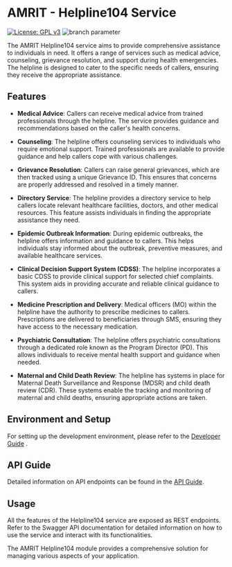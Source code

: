 # AMRIT - Helpline104 Service

[![License: GPL v3](https://img.shields.io/badge/License-GPLv3-blue.svg)](https://www.gnu.org/licenses/gpl-3.0) ![branch parameter](https://github.com/PSMRI/Helpline104-API/actions/workflows/sast.yml/badge.svg)

The AMRIT Helpline104 service aims to provide comprehensive assistance to individuals in need. It offers a range of services such as medical advice, counseling, grievance resolution, and support during health emergencies. The helpline is designed to cater to the specific needs of callers, ensuring they receive the appropriate assistance.

## Features

- **Medical Advice**: Callers can receive medical advice from trained professionals through the helpline. The service provides guidance and recommendations based on the caller's health concerns.

- **Counseling**: The helpline offers counseling services to individuals who require emotional support. Trained professionals are available to provide guidance and help callers cope with various challenges.

- **Grievance Resolution**: Callers can raise general grievances, which are then tracked using a unique Grievance ID. This ensures that concerns are properly addressed and resolved in a timely manner.

- **Directory Service**: The helpline provides a directory service to help callers locate relevant healthcare facilities, doctors, and other medical resources. This feature assists individuals in finding the appropriate assistance they need.

- **Epidemic Outbreak Information**: During epidemic outbreaks, the helpline offers information and guidance to callers. This helps individuals stay informed about the outbreak, preventive measures, and available healthcare services.

- **Clinical Decision Support System (CDSS)**: The helpline incorporates a basic CDSS to provide clinical support for selected chief complaints. This system aids in providing accurate and reliable clinical guidance to callers.

- **Medicine Prescription and Delivery**: Medical officers (MO) within the helpline have the authority to prescribe medicines to callers. Prescriptions are delivered to beneficiaries through SMS, ensuring they have access to the necessary medication.

- **Psychiatric Consultation**: The helpline offers psychiatric consultations through a dedicated role known as the Program Director (PD). This allows individuals to receive mental health support and guidance when needed.

- **Maternal and Child Death Review**: The helpline has systems in place for Maternal Death Surveillance and Response (MDSR) and child death review (CDR). These systems enable the tracking and monitoring of maternal and child deaths, ensuring appropriate actions are taken.

## Environment and Setup
For setting up the development environment, please refer to the [Developer Guide](https://piramal-swasthya.gitbook.io/amrit/developer-guide/development-environment-setup) .

## API Guide
Detailed information on API endpoints can be found in the [API Guide](https://piramal-swasthya.gitbook.io/amrit/architecture/api-guide).

## Usage

All the features of the Helpline104 service are exposed as REST endpoints. Refer to the Swagger API documentation for detailed information on how to use the service and interact with its functionalities.

The AMRIT Helpline104 module provides a comprehensive solution for managing various aspects of your application.
